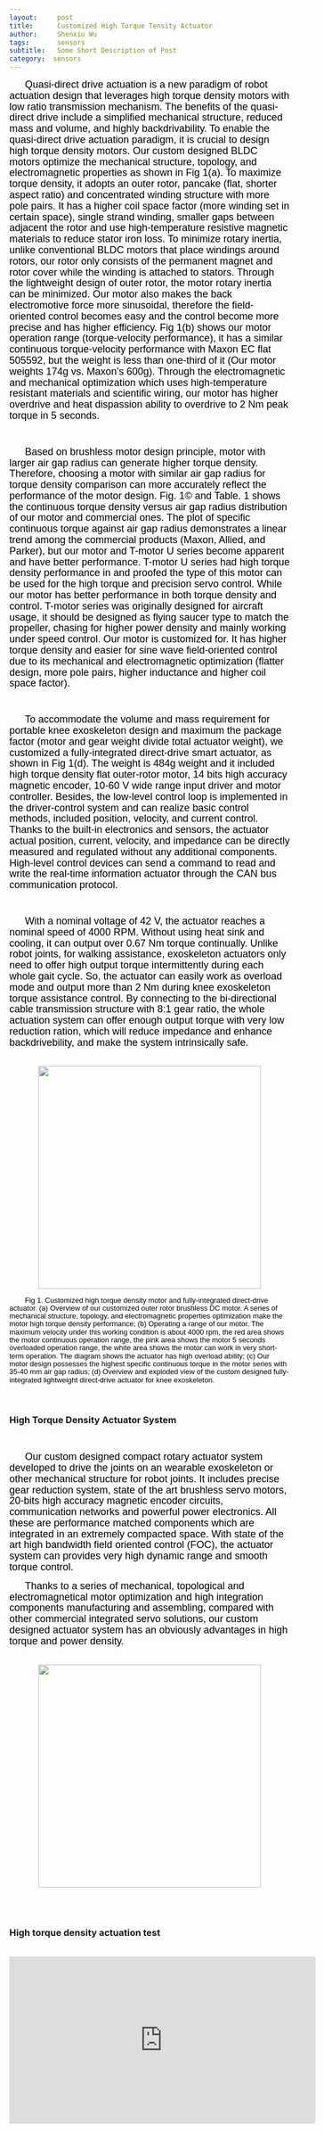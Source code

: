 ```yaml
---
layout:     post
title:      Customized High Torque Tensity Actuator 
author:     Shenxiu Wu
tags: 		sensors
subtitle:  	Some Short Description of Post
category:  sensors
---
```

<!-- Start Writing Below in Markdown -->

<p style="text-indent:2em"><font face="Arial" color = "black" size="4" style="line-height: 1.1">
Quasi-direct drive actuation is a new paradigm of robot actuation design that leverages high torque density motors with low ratio transmission mechanism. The benefits of the quasi-direct drive include a simplified mechanical structure, reduced mass and volume, and highly backdrivability. To enable the quasi-direct drive actuation paradigm, it is crucial to design high torque density motors. Our custom designed BLDC motors optimize the mechanical structure, topology, and electromagnetic properties as shown in Fig 1(a). To maximize torque density, it adopts an outer rotor, pancake (flat, shorter aspect ratio) and concentrated winding structure with more pole pairs. It has a higher coil space factor (more winding set in certain space), single strand winding, smaller gaps between adjacent the rotor and use high-temperature resistive magnetic materials to reduce stator iron loss. To minimize rotary inertia, unlike conventional BLDC motors that place windings around rotors, our rotor only consists of the permanent magnet and rotor cover while the winding is attached to stators. Through the lightweight design of outer rotor, the motor rotary inertia can be minimized. Our motor also makes the back electromotive force more sinusoidal, therefore the field-oriented control becomes easy and the control become more precise and has higher efficiency. Fig 1(b) shows our motor operation range (torque-velocity performance), it has a similar continuous torque-velocity performance with Maxon EC flat 505592, but the weight is less than one-third of it (Our motor weights 174g vs. Maxon’s 600g). Through the electromagnetic and mechanical optimization which uses high-temperature resistant materials and scientific wiring, our motor has higher overdrive and heat dispassion ability to overdrive to 2 Nm peak torque in 5 seconds. </font></p>
<br>
<p style="text-indent:2em"><font face="Arial" color = "black" size="4" style="line-height: 1.1">
Based on brushless motor design principle, motor with larger air gap radius can generate higher torque density. Therefore, choosing a motor with similar air gap radius for torque density comparison can more accurately reflect the performance of the motor design. Fig. 1© and Table. 1 shows the continuous torque density versus air gap radius distribution of our motor and commercial ones. The plot of specific continuous torque against air gap radius demonstrates a linear trend among the commercial products (Maxon, Allied, and Parker), but our motor and T-motor U series become apparent and have better performance. T-motor U series had high torque density performance in and proofed the type of this motor can be used for the high torque and precision servo control. While our motor has better performance in both torque density and control. T-motor series was originally designed for aircraft usage, it should be designed as flying saucer type to match the propeller, chasing for higher power density and mainly working under speed control. Our motor is customized for. It has higher torque density and easier for sine wave field-oriented control due to its mechanical and electromagnetic optimization (flatter design, more pole pairs, higher inductance and higher coil space factor).</font></p>
<br>
<p style="text-indent:2em"><font face="Arial" color = "black" size="4" style="line-height: 1.1">
To accommodate the volume and mass requirement for portable knee exoskeleton design and maximum the package factor (motor and gear weight divide total actuator weight), we customized a fully-integrated direct-drive smart actuator, as shown in Fig 1(d). The weight is 484g weight and it included high torque density flat outer-rotor motor, 14 bits high accuracy magnetic encoder, 10-60 V wide range input driver and motor controller. Besides, the low-level control loop is implemented in the driver-control system and can realize basic control methods, included position, velocity, and current control. Thanks to the built-in electronics and sensors, the actuator actual position, current, velocity, and impedance can be directly measured and regulated without any additional components. High-level control devices can send a command to read and write the real-time information actuator through the CAN bus communication protocol. </font></p>
<br>
<p style="text-indent:2em"><font face="Arial" color = "black" size="4" style="line-height: 1.1">
With a nominal voltage of 42 V, the actuator reaches a nominal speed of 4000 RPM. Without using heat sink and cooling, it can output over 0.67 Nm torque continually. Unlike robot joints, for walking assistance, exoskeleton actuators only need to offer high output torque intermittently during each whole gait cycle. So, the actuator can easily work as overload mode and output more than 2 Nm during knee exoskeleton torque assistance control. By connecting to the bi-directional cable transmission structure with 8:1 gear ratio, the whole actuation system can offer enough output torque with very low reduction ration, which will reduce impedance and enhance backdrivebility, and make the system intrinsically safe. </font></p>
<br>

<div align="center"><img width="400" height="400" src="/images/toolbox/actuators/motor_2.jpg"></div>
<p style="text-indent:2em"><font face="Arial" color = "black" size="2" style="line-height: 1.1">
Fig 1. Customized high torque density motor and fully-integrated direct-drive actuator. (a) Overview of our customized outer rotor brushless DC motor. A series of mechanical structure, topology, and electromagnetic properties optimization make the motor high torque density performance; (b) Operating a range of our motor. The maximum velocity under this working condition is about 4000 rpm, the red area shows the motor continuous operation range, the pink area shows the motor 5 seconds overloaded operation range, the white area shows the motor can work in very short-term operation. The diagram shows the actuator has high overload ability; (c) Our motor design possesses the highest specific continuous torque in the motor series with 35-40 mm air gap radius; (d) Overview and exploded view of the custom designed fully-integrated lightweight direct-drive actuator for knee exoskeleton.</font></p>

<br>

### High Torque Density Actuator System
<br>
<p style="text-indent:2em"><font face="Arial" color = "black" size="4" style="line-height: 1.1">
Our custom designed compact rotary actuator system developed to drive the joints on an wearable exoskeleton or other mechanical structure for robot joints. It includes precise gear reduction system, state of the art brushless servo motors, 20-bits high accuracy magnetic encoder circuits, communication networks and powerful power electronics. All these are performance matched components which are integrated in an extremely compacted space. With state of the art high bandwidth field oriented control (FOC), the actuator system can provides very high dynamic range and smooth torque control.</font></p>
 
<p style="text-indent:2em"><font face="Arial" color = "black" size="4" style="line-height: 1.1">
Thanks to a series of mechanical, topological and electromagnetical motor optimization and high integration components manufacturing and assembling, compared with other commercial integrated servo solutions, our custom designed actuator system has an obviously advantages in high torque and power density.</font></p>
<br>
<div align="center"><img width="400" height="400" src="/images/toolbox/actuators/motor_3.jpg"></div>


<!--<img align="right" src="/images/toolbox/sensors/IMU.jpg"/>-->
<!--An IMU is a specific type of sensor that measures angular rate-->

<!--<div align="center"><img width="150" height="150" src="/images/wireless IMU.jpg"></div>-->
<!--
![wireless IMU](/images/wireless IMU.jpg)
-->
<!--
<div style="text-align: center"> 
<img src="/images/wireless IMU.jpg"/> 
</div>
-->

<br><br>
### High torque density actuation test
<br>
<div align="center">
<iframe width="550" height="300"  src="https://www.youtube.com/embed/hh9O8kyhsyU" frameborder="0" allow="autoplay; encrypted-media" allowfullscreen> </iframe>
</div>
<br><br>
<!--
Some of the information contained in this web site includes intellectual property covered by both issued and pending patent applications. It is intended solely for research, educational and scholarly purposes by not-for-profit research organizations. If you have interest in specific technologies for commercial applications, please contact us [here](/contact.html).
-->

